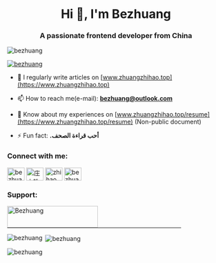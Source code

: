 <h1 align="center">Hi 👋, I'm Bezhuang</h1>
<h3 align="center">A passionate frontend developer from China</h3>

<p align="left"> <img src="https://komarev.com/ghpvc/?username=bezhuang&label=Profile%20views&color=0e75b6&style=plastic" alt="bezhuang" /> </p>

<p align="left"> <a href="https://twitter.com/bezhuang" target="blank"><img src="https://img.shields.io/twitter/follow/bezhuang?logo=twitter&style=for-the-badge" alt="bezhuang" /></a> </p>

- 📝 I regularly write articles on [www.zhuangzhihao.top](https://www.zhuangzhihao.top)

- 📫 How to reach me(e-mail): **bezhuang@outlook.com**

- 📄 Know about my experiences on [www.zhuangzhihao.top/resume](https://www.zhuangzhihao.top/resume) (Non-public document)

- ⚡ Fun fact: **.أحب قراءة الصحف**

<h3 align="left">Connect with me:</h3>
<p align="left">
<a href="https://twitter.com/bezhuang" target="blank"><img align="center" src="https://cdn.jsdelivr.net/npm/simple-icons@3.0.1/icons/twitter.svg" alt="bezhuang" height="30" width="40" /></a>
<a href="https://linkedin.com/in/庄之皓" target="blank"><img align="center" src="https://cdn.jsdelivr.net/npm/simple-icons@3.0.1/icons/linkedin.svg" alt="庄之皓" height="30" width="40" /></a>
<a href="https://fb.com/zhihao.zhuang.75" target="blank"><img align="center" src="https://cdn.jsdelivr.net/npm/simple-icons@3.0.1/icons/facebook.svg" alt="zhihao.zhuang.75" height="30" width="40" /></a>
<a href="https://instagram.com/bezhuang312" target="blank"><img align="center" src="https://cdn.jsdelivr.net/npm/simple-icons@3.0.1/icons/instagram.svg" alt="bezhuang312" height="30" width="40" /></a>
</p>

<h3 align="left">Support:</h3>
<p><a href="https://www.buymeacoffee.com/Bezhuang"> <img align="left" src="https://cdn.buymeacoffee.com/buttons/v2/default-yellow.png" height="50" width="210" alt="Bezhuang" /></a></p><br><br>

<HR style="FILTER: alpha(opacity=100,finishopacity=0,style=3)" width="80%" color=#987cb9 SIZE=3>

<p><img align="left" src="https://github-readme-stats.vercel.app/api/top-langs?username=bezhuang&show_icons=true&theme=highcontrast&locale=en&layout=compact" alt="bezhuang" /></p>

<p>&nbsp;<img align="center" src="https://github-readme-stats.vercel.app/api?username=bezhuang&show_icons=true&theme=highcontrast&locale=en" alt="bezhuang" /></p>

<p><img align="center" src="https://github-readme-streak-stats.herokuapp.com/?user=bezhuang&theme=highcontrast" alt="bezhuang" /></p>
